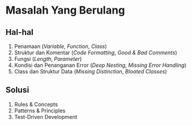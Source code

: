 # Masalah Yang Berulang


## Hal-hal
1. Penamaan (*Variable*, *Function*, *Class*)
2. Struktur dan Komentar (*Code Formatting*, *Good & Bad Comments*)
3. Fungsi (*Length*, *Parameter*)
4. Kondisi dan Penanganan Error (*Deep Nesting*, *Missing Error Handling*)
5. Class dan Struktur Data (*Missing Distinction*, *Bloated Classes*)

## Solusi
1. Rules & Concepts
2. Patterns & Principles
3. Test-Driven Development


